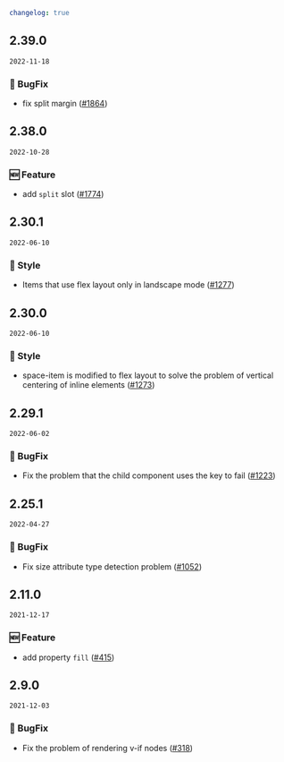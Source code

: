 ```yaml
changelog: true
```

## 2.39.0

`2022-11-18`

### 🐛 BugFix

- fix split margin ([#1864](https://github.com/arco-design/arco-design-vue/pull/1864))


## 2.38.0

`2022-10-28`

### 🆕 Feature

- add `split` slot ([#1774](https://github.com/arco-design/arco-design-vue/pull/1774))


## 2.30.1

`2022-06-10`

### 💅 Style

- Items that use flex layout only in landscape mode ([#1277](https://github.com/arco-design/arco-design-vue/pull/1277))


## 2.30.0

`2022-06-10`

### 💅 Style

- space-item is modified to flex layout to solve the problem of vertical centering of inline elements ([#1273](https://github.com/arco-design/arco-design-vue/pull/1273))


## 2.29.1

`2022-06-02`

### 🐛 BugFix

- Fix the problem that the child component uses the key to fail ([#1223](https://github.com/arco-design/arco-design-vue/pull/1223))


## 2.25.1

`2022-04-27`

### 🐛 BugFix

- Fix size attribute type detection problem ([#1052](https://github.com/arco-design/arco-design-vue/pull/1052))


## 2.11.0

`2021-12-17`

### 🆕 Feature

- add property `fill` ([#415](https://github.com/arco-design/arco-design-vue/pull/415))


## 2.9.0

`2021-12-03`

### 🐛 BugFix

- Fix the problem of rendering v-if nodes ([#318](https://github.com/arco-design/arco-design-vue/pull/318))

